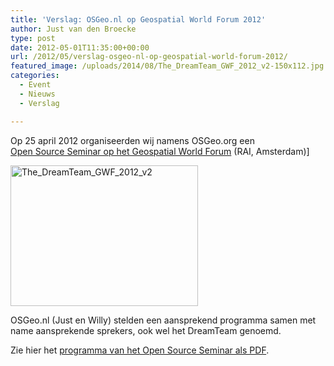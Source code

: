 ```yaml
---
title: 'Verslag: OSGeo.nl op Geospatial World Forum 2012'
author: Just van den Broecke
type: post
date: 2012-05-01T11:35:00+00:00
url: /2012/05/verslag-osgeo-nl-op-geospatial-world-forum-2012/
featured_image: /uploads/2014/08/The_DreamTeam_GWF_2012_v2-150x112.jpg
categories:
  - Event
  - Nieuws
  - Verslag

---
```

Op 25 april 2012 organiseerden wij namens OSGeo.org een  
<a href="http://www.geospatialworldforum.org/2012/open.htm" target="_blank">Open Source Seminar op het Geospatial World Forum</a> (RAI, Amsterdam)]

[<img loading="lazy" class="alignnone size-medium wp-image-382" src="/wp-content/uploads/2014/08/The_DreamTeam_GWF_2012_v2-300x225.jpg" alt="The_DreamTeam_GWF_2012_v2" width="300" height="225" srcset="/uploads/2014/08/The_DreamTeam_GWF_2012_v2-300x225.jpg 300w, /uploads/2014/08/The_DreamTeam_GWF_2012_v2-200x150.jpg 200w, /uploads/2014/08/The_DreamTeam_GWF_2012_v2-150x112.jpg 150w, /uploads/2014/08/The_DreamTeam_GWF_2012_v2.jpg 1024w" sizes="(max-width: 300px) 100vw, 300px" />][1]

OSGeo.nl (Just en Willy) stelden een aansprekend programma samen met name aansprekende sprekers, ook wel het DreamTeam genoemd.

Zie hier het <a href="http://io.osgeo.nl/sitecontent/media/gwf2012/GeospatialWorldForum_2012_OpenSource_Seminar_Program.pdf" target="_blank">programma van het Open Source Seminar als PDF</a>.

 [1]: /wp-content/uploads/2014/08/The_DreamTeam_GWF_2012_v2.jpg